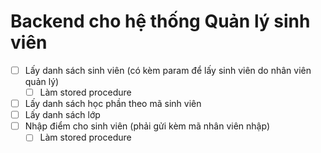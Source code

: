 # Backend cho hệ thống Quản lý sinh viên

- [ ] Lấy danh sách sinh viên (có kèm param để lấy sinh viên do nhân viên quản lý)
  - [ ] Làm stored procedure
- [ ] Lấy danh sách học phần theo mã sinh viên
- [ ] Lấy danh sách lớp
- [ ] Nhập điểm cho sinh viên (phải gửi kèm mã nhân viên nhập)
  - [ ] Làm stored procedure
